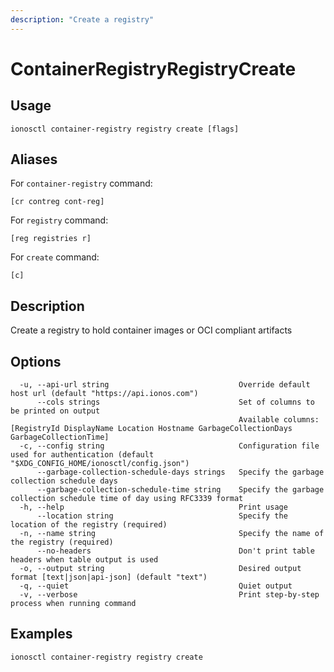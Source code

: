 ```yaml
---
description: "Create a registry"
---
```


# ContainerRegistryRegistryCreate

## Usage

```text
ionosctl container-registry registry create [flags]
```

## Aliases

For `container-registry` command:

```text
[cr contreg cont-reg]
```

For `registry` command:

```text
[reg registries r]
```

For `create` command:

```text
[c]
```

## Description

Create a registry to hold container images or OCI compliant artifacts

## Options

```text
  -u, --api-url string                             Override default host url (default "https://api.ionos.com")
      --cols strings                               Set of columns to be printed on output 
                                                   Available columns: [RegistryId DisplayName Location Hostname GarbageCollectionDays GarbageCollectionTime]
  -c, --config string                              Configuration file used for authentication (default "$XDG_CONFIG_HOME/ionosctl/config.json")
      --garbage-collection-schedule-days strings   Specify the garbage collection schedule days
      --garbage-collection-schedule-time string    Specify the garbage collection schedule time of day using RFC3339 format
  -h, --help                                       Print usage
      --location string                            Specify the location of the registry (required)
  -n, --name string                                Specify the name of the registry (required)
      --no-headers                                 Don't print table headers when table output is used
  -o, --output string                              Desired output format [text|json|api-json] (default "text")
  -q, --quiet                                      Quiet output
  -v, --verbose                                    Print step-by-step process when running command
```

## Examples

```text
ionosctl container-registry registry create
```

